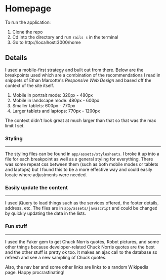 # Homepage

To run the application:

1. Clone the repo
2. Cd into the directory and run `rails s` in the terminal
3. Go to http://localhost:3000/home

## Details

I used a mobile-first strategy and built out from there. Below are the breakpoints used which are a combination of the recommendations I read in snippets of Ethan Marcotte's _Responsive Web Design_ and based off the context of the site itself.

1. Mobile in portrait mode: 320px - 480px
2. Mobile in landscape mode: 480px - 600px
3. Smaller tablets: 600px - 770px
4. Larger tablets and laptops: 770px - 1200px

The context didn't look great at much larger than that so that was the max limit I set.

### Styling

___
The styling files can be found in `app/assets/stylesheets`. I broke it up into a file for each breakpoint as well as a general styling for everything. There was some repeat css between them (such as both mobile modes or tablets and laptops) but I found this to be a more effective way and could easily locate where adjustments were needed.

### Easily update the content

___
I used jQuery to load things such as the services offered, the footer details, address, etc. The files are in `app/assets/javascript` and could be changed by quickly updating the data in the lists.

### Fun stuff

___
I used the Faker gem to get Chuck Norris quotes, Robot pictures, and some other things because developer-related Chuck Norris quotes are the best and the other stuff is pretty ok too. It makes an ajax call to the database so refresh and see a new sampling of Chuck quotes.

Also, the nav bar and some other links are links to a random Wikipedia page. Happy procrastinating!
